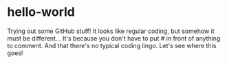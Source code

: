 # hello-world

Trying out some GitHub stuff!
It looks like regular coding, but somehow it must be different...
It's because you don't have to put # in front of anything to comment. And that there's no typical coding lingo.
Let's see where this goes!
